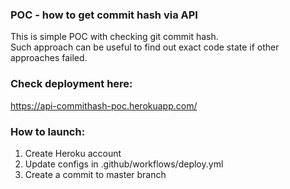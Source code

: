 ### POC - how to get commit hash via API
This is simple POC with checking git commit hash.  
Such approach can be useful to find out exact code state if other approaches failed.  

### Check deployment here:
https://api-commithash-poc.herokuapp.com/

### How to launch:
1. Create Heroku account
2. Update configs in .github/workflows/deploy.yml
3. Create a commit to master branch